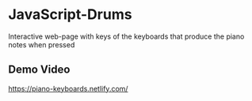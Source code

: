 # JavaScript-Drums
Interactive web-page with keys of the keyboards that produce the piano notes when pressed
## Demo Video
https://piano-keyboards.netlify.com/
